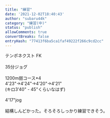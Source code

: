 ```yaml
---
title: "練習"
date: '2021-12-02T18:40:43'
author: "subaru44k"
category: "練習(中)"
status: "publish"
allowComments: true
convertBreaks: false
entryHash: "77413f6ba5ca1faf49222f266c9cd2cc"
---
```

テンポネクスト FK<br>
<br>
35分ジョグ<br>
<br>
1200m弱コース*4<br>
4'23"→4'24"→4'20"→4'21"<br>
(キロ3'40" - 45"くらいなはず)<br>
<br>
4'17"jog<br>
<br>
結構しんどかった。そろそろしっかり練習できそう。
